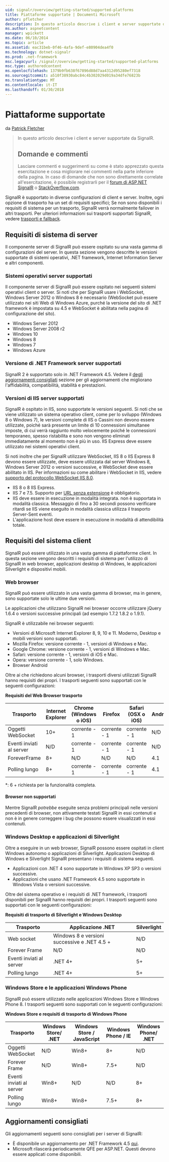 ```yaml
---
uid: signalr/overview/getting-started/supported-platforms
title: Piattaforme supportate | Documenti Microsoft
author: pfletcher
description: In questo articolo descrive i client e server supportate da SignalR.
ms.author: aspnetcontent
manager: wpickett
ms.date: 06/10/2014
ms.topic: article
ms.assetid: eac31beb-0f46-4afa-9def-e80904dea4f0
ms.technology: dotnet-signalr
ms.prod: .net-framework
msc.legacyurl: /signalr/overview/getting-started/supported-platforms
msc.type: authoredcontent
ms.openlocfilehash: 1379b9fb638f67896d88d7aa4312d95280ef7318
ms.sourcegitcommit: a510f38930abc84c4b302029d019a34dfe76823b
ms.translationtype: MT
ms.contentlocale: it-IT
ms.lasthandoff: 01/30/2018
---
```

<a name="supported-platforms"></a>Piattaforme supportate
====================
da [Patrick Fletcher](https://github.com/pfletcher)

> In questo articolo descrive i client e server supportate da SignalR. 
> 
> ## <a name="questions-and-comments"></a>Domande e commenti
> 
> Lasciare commenti e suggerimenti su come è stato apprezzato questa esercitazione e cosa migliorare nei commenti nella parte inferiore della pagina. In caso di domande che non sono direttamente correlate all'esercitazione, è possibile registrarli per il [forum di ASP.NET SignalR](https://forums.asp.net/1254.aspx/1?ASP+NET+SignalR) o [StackOverflow.com](http://stackoverflow.com/).


SignalR è supportato in diverse configurazioni di client e server. Inoltre, ogni opzione di trasporto ha un set di requisiti specifici; Se non sono disponibili i requisiti di sistema per un trasporto, SignalR verrà normalmente failover in altri trasporti. Per ulteriori informazioni sui trasporti supportati SignalR, vedere [trasporti e fallback](introduction-to-signalr.md#transports).

## <a name="server-system-requirements"></a>Requisiti di sistema di server

Il componente server di SignalR può essere ospitato su una vasta gamma di configurazioni del server. In questa sezione vengono descritte le versioni supportate di sistemi operativi, .NET framework, Internet Information Server e altri componenti.

### <a name="supported-server-operating-systems"></a>Sistemi operativi server supportati

Il componente server di SignalR può essere ospitato nei seguenti sistemi operativi client o server. Si noti che per SignalR usare i WebSocket, Windows Server 2012 o Windows 8 è necessario (WebSocket può essere utilizzato nei siti Web di Windows Azure, purché la versione del sito di .NET framework è impostata su 4.5 e WebSocket è abilitata nella pagina di configurazione del sito).

- Windows Server 2012
- Windows Server 2008 r2
- Windows 10
- Windows 8
- Windows 7
- Windows Azure

### <a name="supported-server-net-framework-version"></a>Versione di .NET Framework server supportati

SignalR 2 è supportato solo in .NET Framework 4.5. Vedere il [degli aggiornamenti consigliati](#updates) sezione per gli aggiornamenti che migliorano l'affidabilità, compatibilità, stabilità e prestazioni.

### <a name="supported-server-iis-versions"></a>Versioni di IIS server supportati

SignalR è ospitato in IIS, sono supportate le versioni seguenti. Si noti che se viene utilizzato un sistema operativo client, come per lo sviluppo (Windows 8 o Windows 7), le versioni complete di IIS o Cassini non devono essere utilizzate, poiché sarà presente un limite di 10 connessioni simultanee imposte, di cui verrà raggiunto molto velocemente poiché le connessioni temporaneo, spesso ristabilita e sono non vengono eliminati immediatamente al momento non è più in uso. IIS Express deve essere utilizzato nei sistemi operativi client.

Si noti inoltre che per SignalR utilizzare WebSocket, IIS 8 o IIS Express 8 devono essere utilizzate, deve essere utilizzata dal server Windows 8, Windows Server 2012 o versioni successive, e WebSocket deve essere abilitato in IIS. Per informazioni su come abilitare i WebSocket in IIS, vedere [supporto del protocollo WebSocket IIS 8.0](https://www.iis.net/learn/get-started/whats-new-in-iis-8/iis-80-websocket-protocol-support).

- IIS 8 o 8 IIS Express.
- IIS 7 e 7.5. Supporto per [URL senza estensione](https://support.microsoft.com/kb/980368) è obbligatorio.
- IIS deve essere in esecuzione in modalità integrata. non è supportata in modalità classica. Messaggio di fino a 30 secondi possono verificare ritardi se IIS viene eseguito in modalità classica utilizza il trasporto Server-Sent eventi.
- L'applicazione host deve essere in esecuzione in modalità di attendibilità totale.

## <a name="client-system-requirements"></a>Requisiti del sistema client

SignalR può essere utilizzato in una vasta gamma di piattaforme client. In questa sezione vengono descritti i requisiti di sistema per l'utilizzo di SignalR in web browser, applicazioni desktop di Windows, le applicazioni Silverlight e dispositivi mobili.

### <a name="web-browsers"></a>Web browser

SignalR può essere utilizzato in una vasta gamma di browser, ma in genere, sono supportate solo le ultime due versioni.

Le applicazioni che utilizzano SignalR nei browser occorre utilizzare jQuery 1.6.4 o versioni successive principali (ad esempio 1.7.2 1.8.2 o 1.9.1).

SignalR è utilizzabile nei browser seguenti:

- Versioni di Microsoft Internet Explorer 8, 9, 10 e 11. Moderno, Desktop e mobili versioni sono supportati.
- Mozilla Firefox: versione corrente - 1, versioni di Windows e Mac.
- Google Chrome: versione corrente - 1, versioni di Windows e Mac.
- Safari: versione corrente - 1, versioni di iOS e Mac.
- Opera: versione corrente - 1, solo Windows.
- Browser Android

Oltre ai che richiedono alcuni browser, i trasporti diversi utilizzati SignalR hanno requisiti dei propri. I trasporti seguenti sono supportati con le seguenti configurazioni:

<a id="browser"></a>

**Requisiti del Web Browser trasporto**

| Trasporto | Internet Explorer | Chrome (Windows o iOS) | Firefox | Safari (OSX o iOS) | Android |
| --- | --- | --- | --- | --- | --- |
| Oggetti WebSocket | 10+ | corrente - 1 | corrente - 1 | corrente - 1 | N/D |
| Eventi inviati al server | N/D | corrente - 1 | corrente - 1 | corrente - 1 | N/D |
| ForeverFrame | 8+ | N/D | N/D | N/D | 4.1 |
| Polling lungo | 8+ | corrente - 1 | corrente - 1 | corrente - 1 | 4.1 |

\*: 6 + richiesta per la funzionalità completa.

#### <a name="unsupported-browsers"></a>Browser non supportati

Mentre SignalR *potrebbe* eseguite senza problemi principali nelle versioni precedenti di browser, non attivamente testati SignalR in essi contenuti e non è in genere correggere i bug che possono essere visualizzati in essi contenuti.

### <a name="windows-desktop-and-silverlight-applications"></a>Windows Desktop e applicazioni di Silverlight

Oltre a eseguire in un web browser, SignalR possono essere ospitati in client Windows autonomo o applicazioni di Silverlight. Applicazioni Desktop di Windows e Silverlight SignalR presentano i requisiti di sistema seguenti.

- Applicazioni con .NET 4 sono supportate in Windows XP SP3 o versioni successive.
- Applicazioni che usano .NET Framework 4.5 sono supportate in Windows Vista o versioni successive.

Oltre del sistema operativo e i requisiti di .NET framework, i trasporti disponibili per SignalR hanno requisiti dei propri. I trasporti seguenti sono supportati con le seguenti configurazioni:

**Requisiti di trasporto di Silverlight e Windows Desktop**

| Trasporto | Applicazione .NET | Silverlight |
| --- | --- | --- |
| Web socket | Windows 8 e versioni successive e .NET 4.5 + | N/D |
| Forever Frame | N/D | N/D |
| Eventi inviati al server | .NET 4+ | 5+ |
| Polling lungo | .NET 4+ | 5+ |

<a id="android"></a>

### <a name="windows-store-and-windows-phone-applications"></a>Windows Store e le applicazioni Windows Phone

SignalR può essere utilizzato nelle applicazioni Windows Store e Windows Phone 8. I trasporti seguenti sono supportati con le seguenti configurazioni:

**Windows Store e requisiti di trasporto di Windows Phone**

| Trasporto | Windows Store/ .NET | Windows Store / JavaScript | Windows Phone / IE | Windows Phone/ .NET |
| --- | --- | --- | --- | --- |
| Oggetti WebSocket | N/D | Win8+ | 8+ | N/D |
| Forever Frame | N/D | Win8+ | 7.5+ | N/D |
| Eventi inviati al server | Win8+ | N/D | N/D | 8+ |
| Polling lungo | Win8+ | Win8+ | 7.5+ | 8+ |

<a id="updates"></a>

## <a name="recommended-updates"></a>Aggiornamenti consigliati

Gli aggiornamenti seguenti sono consigliati per i server di SignalR:

- È disponibile un aggiornamento per .NET Framework 4.5 [qui](https://support.microsoft.com/kb/2750149).
- Microsoft rilascerà periodicamente QFE per ASP.NET. Questi devono essere applicati come disponibili.
